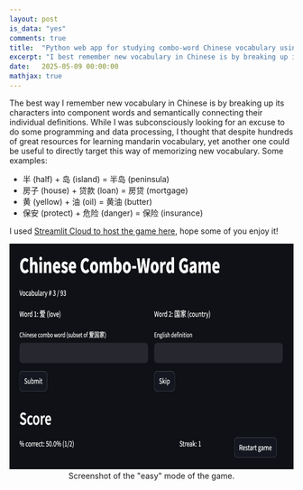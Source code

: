 ```yaml
---
layout: post
is_data: "yes"
comments: true
title:  "Python web app for studying combo-word Chinese vocabulary using Streamlit"
excerpt: "I best remember new vocabulary in Chinese is by breaking up its characters into component words, so I made a game to do this. e.g. 半 (half) + 岛 (island) = 半岛 (peninsula)"
date:   2025-05-09 00:00:00
mathjax: true
---
```


The best way I remember new vocabulary in Chinese is by breaking up its characters into component words and semantically connecting their individual definitions. While I was subconsciously looking for an excuse to do some programming and data processing, I thought that despite hundreds of great resources for learning mandarin vocabulary, yet another one could be useful to directly target this way of memorizing new vocabulary. Some examples:

- 半 (half) + 岛 (island) = 半岛 (peninsula)
- 房子 (house) + 贷款 (loan) = 房贷 (mortgage)
- 黄 (yellow) + 油 (oil) = 黄油 (butter)
- 保安 (protect) + 危险 (danger) = 保险 (insurance)

I used [Streamlit Cloud to host the game here](https://mandarin-chinese-combo-word-game.streamlit.app/), hope some of you enjoy it!

<div class="imgcap" style="text-align:center">
<img src="/assets/mandarin/chinese_combo_word_game_screenshot.png" height="400">
<div class="thecap" style="text-align:center"></div>Screenshot of the "easy" mode of the game.</div>

